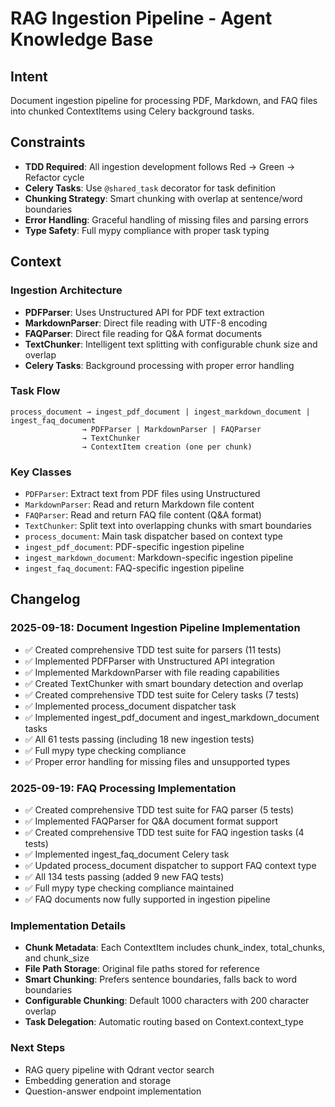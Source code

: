 # RAG Ingestion Pipeline - Agent Knowledge Base

## Intent

Document ingestion pipeline for processing PDF, Markdown, and FAQ files into chunked ContextItems using Celery background tasks.

## Constraints

- **TDD Required**: All ingestion development follows Red → Green → Refactor cycle
- **Celery Tasks**: Use `@shared_task` decorator for task definition
- **Chunking Strategy**: Smart chunking with overlap at sentence/word boundaries
- **Error Handling**: Graceful handling of missing files and parsing errors
- **Type Safety**: Full mypy compliance with proper task typing

## Context

### Ingestion Architecture

- **PDFParser**: Uses Unstructured API for PDF text extraction
- **MarkdownParser**: Direct file reading with UTF-8 encoding
- **FAQParser**: Direct file reading for Q&A format documents
- **TextChunker**: Intelligent text splitting with configurable chunk size and overlap
- **Celery Tasks**: Background processing with proper error handling

### Task Flow

```
process_document → ingest_pdf_document | ingest_markdown_document | ingest_faq_document
                → PDFParser | MarkdownParser | FAQParser
                → TextChunker
                → ContextItem creation (one per chunk)
```

### Key Classes

- `PDFParser`: Extract text from PDF files using Unstructured
- `MarkdownParser`: Read and return Markdown file content
- `FAQParser`: Read and return FAQ file content (Q&A format)
- `TextChunker`: Split text into overlapping chunks with smart boundaries
- `process_document`: Main task dispatcher based on context type
- `ingest_pdf_document`: PDF-specific ingestion pipeline
- `ingest_markdown_document`: Markdown-specific ingestion pipeline
- `ingest_faq_document`: FAQ-specific ingestion pipeline

## Changelog

### 2025-09-18: Document Ingestion Pipeline Implementation

- ✅ Created comprehensive TDD test suite for parsers (11 tests)
- ✅ Implemented PDFParser with Unstructured API integration
- ✅ Implemented MarkdownParser with file reading capabilities
- ✅ Created TextChunker with smart boundary detection and overlap
- ✅ Created comprehensive TDD test suite for Celery tasks (7 tests)
- ✅ Implemented process_document dispatcher task
- ✅ Implemented ingest_pdf_document and ingest_markdown_document tasks
- ✅ All 61 tests passing (including 18 new ingestion tests)
- ✅ Full mypy type checking compliance
- ✅ Proper error handling for missing files and unsupported types

### 2025-09-19: FAQ Processing Implementation

- ✅ Created comprehensive TDD test suite for FAQ parser (5 tests)
- ✅ Implemented FAQParser for Q&A document format support
- ✅ Created comprehensive TDD test suite for FAQ ingestion tasks (4 tests)
- ✅ Implemented ingest_faq_document Celery task
- ✅ Updated process_document dispatcher to support FAQ context type
- ✅ All 134 tests passing (added 9 new FAQ tests)
- ✅ Full mypy type checking compliance maintained
- ✅ FAQ documents now fully supported in ingestion pipeline

### Implementation Details

- **Chunk Metadata**: Each ContextItem includes chunk_index, total_chunks, and chunk_size
- **File Path Storage**: Original file paths stored for reference
- **Smart Chunking**: Prefers sentence boundaries, falls back to word boundaries
- **Configurable Chunking**: Default 1000 characters with 200 character overlap
- **Task Delegation**: Automatic routing based on Context.context_type

### Next Steps

- RAG query pipeline with Qdrant vector search
- Embedding generation and storage
- Question-answer endpoint implementation
